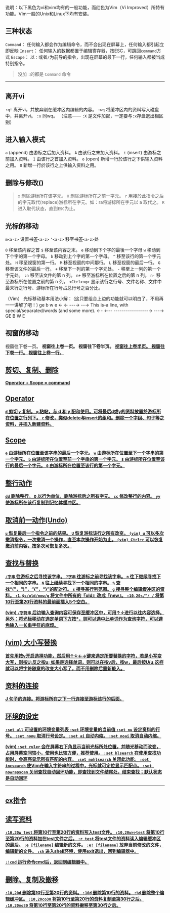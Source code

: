 说明：以下黑色为vi和vim均有的一般功能，而红色为Vim（Vi Improved）所特有功能。Vim一般的Unix和Linux下均有安装。

## 三种状态

`Command`： 任何输入都会作为编辑命令，而不会出现在屏幕上，任何输入都引起立即反映
`Insert`：  任何输入的数据都置于编辑寄存器，按ESC，可跳回`command`方式
`Escape`：  以`：`或者`/`为前导的指令，出现在屏幕的最下一行，任何输入都被当成特别指令。

 > 没加 `:`的都是 `Command` 命令
------------------

## 离开vi
`:q!`    离开vi，并放弃刚在缓冲区内编辑的内容。
`:wq`   将缓冲区内的资料写入磁盘中，并离开vi。
`:x`    同wq。
（注意—— `:X` 是文件加密，一定要与`:x`存盘退出相区别）


##  进入输入模式
`a` (append)  由游标之后加入资料。
`A`    由该行之末加入资料。
`i` (insert)   由游标之前加入资料。
`I`    由该行之首加入资料。
`o` (open)   新增一行於该行之下供输入资料之用。
`O`    新增一行於该行之上供输入资料之用。

##  删除与修改()
>`x`    删除游标所在该字元。
`X`    删除游标所在之前一字元。
`r`    用接於此指令之后的字元取代(replace)游标所在字元。如：ra将游标所在字元以 a 取代之。
>`R`    进入取代状态，直到`ESC`为止。

## 光标的移动

`m<a-z>`  设置书签`<a-z>`
`‘<a-z>`  移至书签`<a-z>`处

`0`    移至该内容之首 
`$`    移至该内容之末。
`e`    移动到下个字的最後一个字母
`w`    移动到下个字的第一个字母。
`b`    移动到上个字的第一个字母。
`^`    移至该行的第一个字元处。
`H`    移至视窗的第一行。
`M`    移至视窗的中间那行。
`L`    移至视窗的最后一行。
`G`    移至该文件的最后一行。
`+`    移至下一列的第一个字元处。
`-`    移至上一列的第一个字元处。
`:n`   移至该文件的第 n 列。
`n+`   移至游标所在位置之后的第 n 列。
`n-`   移至游标所在位置之前的第 n 列。
`<Ctrl><g>`  显示该行之行号、文件名称、文件中最末行之行号、游标所在行号占总行号之百分比。

（Vim） 光标移动基本用法小解：
(这只要组合上边的功能就可以明白了，不用再一一讲解了吧！)
ge     b   w          e
←    ←    ---→        --→
This is-a  line,  with special/separated/words (and some more).
←-  ←--    -----------------→     ---→
GE   B        W      E

## 视窗的移动
<Ctrl><f>  视窗往下卷一页。
<Ctrl><b>  视窗往上卷一页。
<Ctrl><d>  视窗往下卷半页。
<Ctrl><u>  视窗往上卷半页。
<Ctrl><e>  视窗往下卷一行。
<Ctrl><y>  视窗往上卷一行。

## 剪切、复制、删除
Operator + Scope = command

## Operator
`d`    剪切
`y`    复制。
`p`    粘帖，与 d 和 y 配和使用。可将最后d或y的资料放置於游标所在位置之行列下。
`c`    修改，类似delete与insert的组和。删除一个字组、句子等之资料，并插入新建资料。

##  Scope
`e`    由游标所在位置至该字串的最后一个字元。
`w`    由游标所在位置至下一个字串的第一个字元。
`b`    由游标所在位置至前一个字串的第一个字元。
`$`    由游标所在位置至该行的最后一个字元。
`0`    由游标所在位置至该行的第一个字元。

##  整行动作
`dd`    删除整行。
`D`    以行为单位，删除游标后之所有字元。
`cc`    修改整行的内容。
`yy`   使游标所在该行复制到记忆体缓冲区。

## 取消前一动作(Undo)
`u`    恢复最后一个指令之前的结果。
`U`    恢复游标该行之所有改变。
`(vim) u`   可以多次撤消指令，一次撤消一个操作，直至本次操作开始为止。
`(vim) Ctrl+r` 可以恢复撤消前内容，按多次可恢复多次。

##  查找与替换
`/字串`   往游标之后寻找该字串。
`?字串`   往游标之前寻找该字串。
`n`    往下继续寻找下一个相同的字串。
`N`    往上继续寻找下一个相同的字串。
`%`   查找“(”，“)”，“{”，“}”的配对符。
`s`   搜寻某行列范围。
`g`   搜寻整个编辑缓冲区的资料。
`:1,$s/old/new/g` 将文件中所有的『old』改成『new』。
`:10,20s/^/ /`  将第10行至第20行资料的最前面插入5个空白。

(vim) 
`/字符串`   后边输入查询内容可保存至缓冲区中，可用↑↓进行以往内容选择。
另外：将光标移动在选定单词下方按*，则可以选中此单词作为查询字符，可以避免输入一长串字符的麻烦。

## (vim) 大小写替换
首先用按v开启选择功能，然后用↑↓←→键来选定所要替换的字符，若是小写变大写，则按U;反之按u;
如果是选择单词，则可以在按v后，按w，最后按U/u,这样就可以将字符随意的改变大小写了，而不用删除后重新敲入。

## 资料的连接
J    句子的连接。将游标所在之下一行连接至游标该行的后面。

## 环境的设定
`:set all`  可设置的环境变量列表
`:set`   环境变量的当前值
`:set nu`   设定资料的行号。
`:set nonu`  取消行号设定。
`:set ai`   自动内缩。
`:set noai`   取消自动内缩。

(vim) 
`:set ruler`  会在屏幕右下角显示当前光标所处位置，并随光移动而改变，占用屏幕空间较小，使用也比较方便，推荐使用。
`:set hlsearch` 在使用查找功能时，会高亮显示所有匹配的内容。
`:set nohlsearch`  关闭此功能。
`:set incsearch`  使Vim在输入字符串的过程中，光标就可定位显示匹配点。
`:set nowrapscan` 关闭查找自动回环功能，即查找到文件结尾处，结束查找；默认状态是自动回环


---------------------
## ex指令

## 读写资料
`:10,20w test`  将第10行至第20行的资料写入test文件。
`:10,20w>>test` 将第10行至第20行的资料加在test文件之后。
`:r test`   将test文件的资料读入编辑缓冲区的最后。
`:e [filename]` 编辑新的文件。
`:e! [filename]` 放弃当前修改的文件，编辑新的文件。
`:sh`   进入shell环境，使用exit退出，回到编辑器中。

`:!cmd`  运行命令cmd后，返回到编辑器中。

## 删除、复制及搬移
`:10,20d`   删除第10行至第20行的资料。
`:10d`   删除第10行的资料。
`:%d`   删除整个编辑缓冲区。
`:10,20co30`  将第10行至第20行的资料复制至第30行之后。
`:10,20mo30`  将第10行至第20行的资料搬移至第30行之后。

